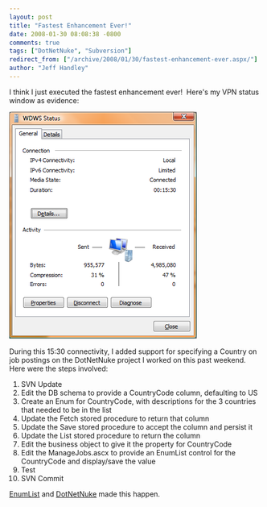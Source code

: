 ```yaml
---
layout: post
title: "Fastest Enhancement Ever!"
date: 2008-01-30 08:08:38 -0800
comments: true
tags: ["DotNetNuke", "Subversion"]
redirect_from: ["/archive/2008/01/30/fastest-enhancement-ever.aspx/"]
author: "Jeff Handley"
---
```

<!-- more -->
<p>I think I just executed the fastest enhancement ever!  Here's my VPN status window as evidence:</p>  <p><img height="450" alt="Fastest Enhancement Ever!" src="/img/postimages/FastestEnhancementEver_1CE/image.png" width="373" /> </p>  <p>During this 15:30 connectivity, I added support for specifying a Country on job postings on the DotNetNuke project I worked on this past weekend.  Here were the steps involved:</p>  <ol>   <li>SVN Update</li>  <li>Edit the DB schema to provide a CountryCode column, defaulting to US</li>  <li>Create an Enum for CountryCode, with descriptions for the 3 countries that needed to be in the list</li>  <li>Update the Fetch stored procedure to return that column</li>  <li>Update the Save stored procedure to accept the column and persist it</li>  <li>Update the List stored procedure to return the column</li>  <li>Edit the business object to give it the property for CountryCode</li>  <li>Edit the ManageJobs.ascx to provide an EnumList control for the CountryCode and display/save the value</li>  <li>Test</li>  <li>SVN Commit</li> </ol>  <p><a href="http://blog.jeffhandley.com/archive/2008/01/27/enum-list-dropdown-control.aspx" target="_blank">EnumList</a> and <a href="http://blog.jeffhandley.com/archive/2008/01/27/dotnetnuke-project-completed.aspx" target="_blank">DotNetNuke</a> made this happen.</p>

